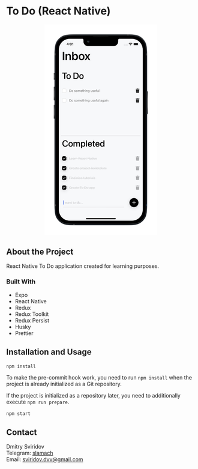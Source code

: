 # To Do (React Native)

<p align="center">
  <img src="doc/screenshot.png" width="300" alt="App Screenshot">
</p>

## About the Project
React Native To Do application created for learning purposes.

### Built With
- Expo
- React Native
- Redux
- Redux Toolkit
- Redux Persist
- Husky
- Prettier

## Installation and Usage
```
npm install
```

To make the pre-commit hook work, you need to run `npm install` when the project is already initialized as a Git repository.

If the project is initialized as a repository later, you need to additionally execute `npm run prepare`.

```
npm start
```

## Contact
Dmitry Sviridov  
Telegram: [slamach](https://t.me/slamach)  
Email: sviridov.dvv@gmail.com

